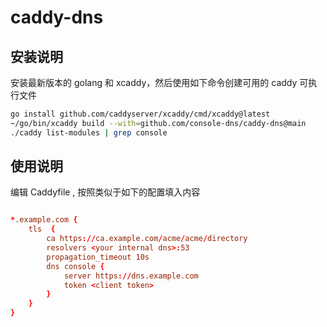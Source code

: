 # caddy-dns

## 安装说明

安装最新版本的 golang 和 xcaddy，然后使用如下命令创建可用的 caddy 可执行文件

```bash
go install github.com/caddyserver/xcaddy/cmd/xcaddy@latest
~/go/bin/xcaddy build --with=github.com/console-dns/caddy-dns@main
./caddy list-modules | grep console
```

## 使用说明

编辑 Caddyfile , 按照类似于如下的配置填入内容

```conf

*.example.com {
    tls  {
        ca https://ca.example.com/acme/acme/directory
        resolvers <your internal dns>:53
        propagation_timeout 10s
        dns console {
            server https://dns.example.com
            token <client token>
        }
    }
}
```